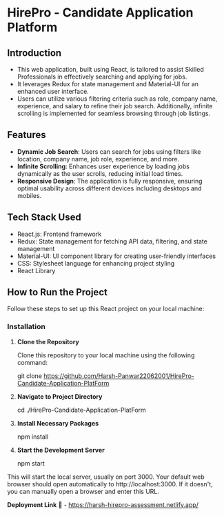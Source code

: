 # HirePro - Candidate Application Platform

## Introduction
- This web application, built using React, is tailored to assist Skilled Professionals in effectively searching and applying for jobs.
- It leverages Redux for state management and Material-UI for an enhanced user interface.
- Users can utilize various filtering criteria such as role, company name, experience, and salary to refine their job search. Additionally, infinite scrolling is implemented for seamless browsing through job listings.

## Features
- **Dynamic Job Search**: Users can search for jobs using filters like location, company name, job role, experience, and more.
- **Infinite Scrolling**: Enhances user experience by loading jobs dynamically as the user scrolls, reducing initial load times.
- **Responsive Design**: The application is fully responsive, ensuring optimal usability across different devices including desktops and mobiles.

## Tech Stack Used
- React.js: Frontend framework
- Redux: State management for fetching API data, filtering, and state management
- Material-UI: UI component library for creating user-friendly interfaces
- CSS: Stylesheet language for enhancing project styling
- React Library

## How to Run the Project
  
Follow these steps to set up this React project on your local machine:

### Installation

1. **Clone the Repository**

   Clone this repository to your local machine using the following command:

  
   git clone https://github.com/Harsh-Panwar22062001/HirePro-Candidate-Application-PlatForm


2. **Navigate to Project Directory**
   
   cd ./HirePro-Candidate-Application-PlatForm
 

3. **Install Necessary Packages**

   npm install

4. **Start the Development Server**
  
   npm start
 

This will start the local server, usually on port 3000. Your default web browser should open automatically to http://localhost:3000. If it doesn't, you can manually open a browser and enter this URL.


**Deployment Link** 🔗 - https://harsh-hirepro-assessment.netlify.app/







